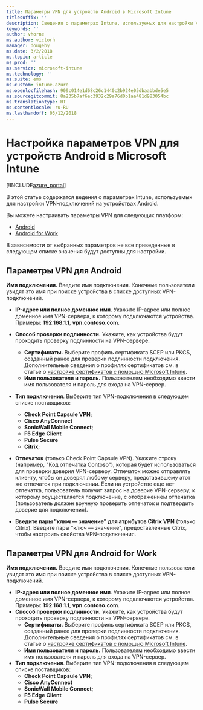 ```yaml
---
title: Параметры VPN для устройств Android в Microsoft Intune
titlesuffix: ''
description: Сведения о параметрах Intune, используемых для настройки VPN-подключений на устройствах Android
keywords: ''
author: vhorne
ms.author: victorh
manager: dougeby
ms.date: 3/2/2018
ms.topic: article
ms.prod: ''
ms.service: microsoft-intune
ms.technology: ''
ms.suite: ems
ms.custom: intune-azure
ms.openlocfilehash: 909c014e1d68c26c1440c2b924e05dbaabbde5e5
ms.sourcegitcommit: 8a235b7af6ec3932c29a76d0b1aa481d983054bc
ms.translationtype: HT
ms.contentlocale: ru-RU
ms.lasthandoff: 03/12/2018
---
```

# <a name="configure-vpn-settings-in-microsoft-intune-for-devices-running-android"></a>Настройка параметров VPN для устройств Android в Microsoft Intune 

[!INCLUDE[azure_portal](./includes/azure_portal.md)]

В этой статье содержатся ведения о параметрах Intune, используемых для настройки VPN-подключений на устройствах Android.


Вы можете настраивать параметры VPN для следующих платформ:

- [Android](#android-vpn-settings)
- [Android for Work](#android-for-work-vpn-settings)

В зависимости от выбранных параметров не все приведенные в следующем списке значения будут доступны для настройки.

## <a name="android-vpn-settings"></a>Параметры VPN для Android
**Имя подключения.** Введите имя подключения. Конечные пользователи увидят это имя при поиске устройства в списке доступных VPN-подключений.
- **IP-адрес или полное доменное имя**. Укажите IP-адрес или полное доменное имя VPN-сервера, к которому подключаются устройства. Примеры: **192.168.1.1**, **vpn.contoso.com**.
- **Способ проверки подлинности.** Укажите, как устройства будут проходить проверку подлинности на VPN-сервере.
    - **Сертификаты.** Выберите профиль сертификата SCEP или PKCS, созданный ранее для проверки подлинности подключения. Дополнительные сведения о профилях сертификатов см. в статье о [настройке сертификатов с помощью Microsoft Intune](certificates-configure.md).
    - **Имя пользователя и пароль.** Пользователям необходимо ввести имя пользователя и пароль для входа на VPN-сервер.
- **Тип подключения**. Выберите тип VPN-подключения в следующем списке поставщиков:
    - **Check Point Capsule VPN**;
    - **Cisco AnyConnect**
    - **SonicWall Mobile Connect**;
    - **F5 Edge Client**
    - **Pulse Secure**
    - **Citrix**;

- **Отпечаток** (только Check Point Capsule VPN). Укажите строку (например, "Код отпечатка Contoso"), которая будет использоваться для проверки доверия VPN-серверу. Отпечаток можно отправлять клиенту, чтобы он доверял любому серверу, представившему этот же отпечаток при подключении. Если на устройстве еще нет отпечатка, пользователь получит запрос на доверие VPN-серверу, к которому осуществляется подключение, с отображением отпечатка (пользователь должен вручную проверить отпечаток и подтвердить доверие для подключения).
- **Введите пары "ключ — значение" для атрибутов Citrix VPN** (только Citrix). Введите пары "ключ — значение", предоставленные Citrix, чтобы настроить свойства VPN-подключения.

## <a name="android-for-work-vpn-settings"></a>Параметры VPN для Android for Work

**Имя подключения.** Введите имя подключения. Конечные пользователи увидят это имя при поиске устройства в списке доступных VPN-подключений.
- **IP-адрес или полное доменное имя**. Укажите IP-адрес или полное доменное имя VPN-сервера, к которому подключаются устройства. Примеры: **192.168.1.1**, **vpn.contoso.com**.
- **Способ проверки подлинности.** Укажите, как устройства будут проходить проверку подлинности на VPN-сервере.
    - **Сертификаты.** Выберите профиль сертификата SCEP или PKCS, созданный ранее для проверки подлинности подключения. Дополнительные сведения о профилях сертификатов см. в статье о [настройке сертификатов с помощью Microsoft Intune](certificates-configure.md).
    - **Имя пользователя и пароль.** Пользователям необходимо ввести имя пользователя и пароль для входа на VPN-сервер.
- **Тип подключения**. Выберите тип VPN-подключения в следующем списке поставщиков:
    - **Check Point Capsule VPN**;
    - **Cisco AnyConnect**
    - **SonicWall Mobile Connect**;
    - **F5 Edge Client**
    - **Pulse Secure**

